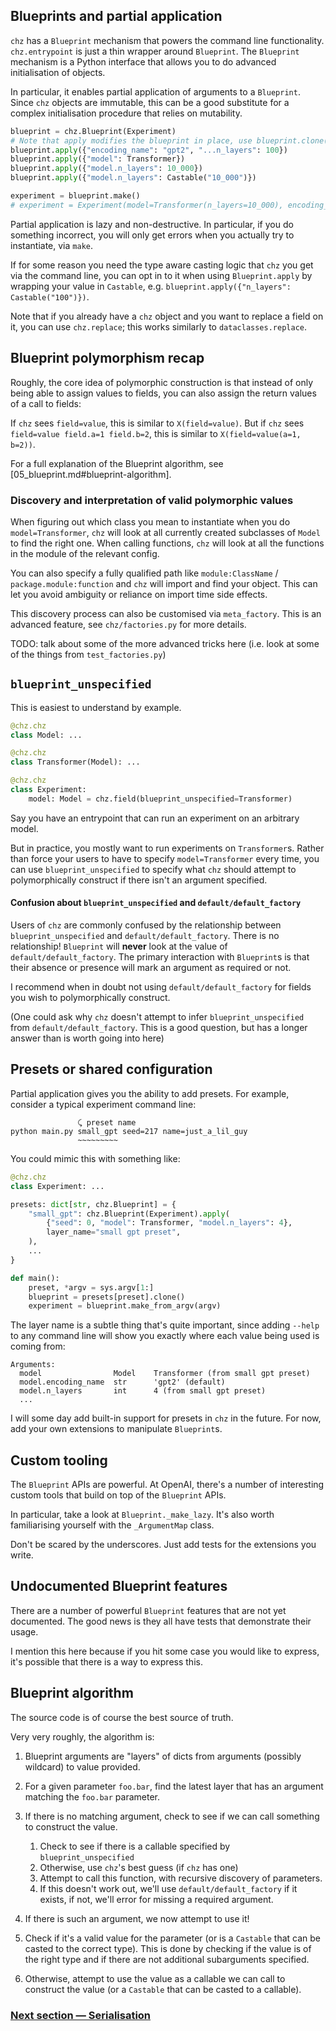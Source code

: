 ## Blueprints and partial application

`chz` has a `Blueprint` mechanism that powers the command line functionality. `chz.entrypoint` is
just a thin wrapper around `Blueprint`. The `Blueprint` mechanism is a Python interface that allows
you to do advanced initialisation of objects.

In particular, it enables partial application of arguments to a `Blueprint`. Since `chz` objects
are immutable, this can be a good substitute for a complex initialisation procedure that relies
on mutability.

```python
blueprint = chz.Blueprint(Experiment)
# Note that apply modifies the blueprint in place, use blueprint.clone() to make a copy
blueprint.apply({"encoding_name": "gpt2", "...n_layers": 100})
blueprint.apply({"model": Transformer})
blueprint.apply({"model.n_layers": 10_000})
blueprint.apply({"model.n_layers": Castable("10_000")})

experiment = blueprint.make()
# experiment = Experiment(model=Transformer(n_layers=10_000), encoding_name="gpt2")
```

Partial application is lazy and non-destructive. In particular, if you do something incorrect, you
will only get errors when you actually try to instantiate, via `make`.

If for some reason you need the type aware casting logic that `chz` you get via the command line,
you can opt in to it when using `Blueprint.apply` by wrapping your value in `Castable`, e.g.
`blueprint.apply({"n_layers": Castable("100")})`.

Note that if you already have a `chz` object and you want to replace a field on it, you can use
`chz.replace`; this works similarly to `dataclasses.replace`.

## Blueprint polymorphism recap

Roughly, the core idea of polymorphic construction is that instead of only being able to assign
values to fields, you can also assign the return values of a call to fields:

If `chz` sees `field=value`, this is similar to `X(field=value)`. But if `chz` sees
`field=value field.a=1 field.b=2`, this is similar to `X(field=value(a=1, b=2))`.

For a full explanation of the Blueprint algorithm, see [05_blueprint.md#blueprint-algorithm].

### Discovery and interpretation of valid polymorphic values

When figuring out which class you mean to instantiate when you do `model=Transformer`, `chz` will
look at all currently created subclasses of `Model` to find the right one. When calling functions,
`chz` will look at all the functions in the module of the relevant config.

You can also specify a fully qualified path like `module:ClassName` / `package.module:function`
and `chz` will import and find your object. This can let you avoid ambiguity or reliance on
import time side effects.

This discovery process can also be customised via `meta_factory`. This is an advanced feature,
see `chz/factories.py` for more details.

TODO: talk about some of the more advanced tricks here (i.e. look at some of the things from
`test_factories.py`)

## `blueprint_unspecified`

This is easiest to understand by example.

```python
@chz.chz
class Model: ...

@chz.chz
class Transformer(Model): ...

@chz.chz
class Experiment:
    model: Model = chz.field(blueprint_unspecified=Transformer)
```

Say you have an entrypoint that can run an experiment on an arbitrary model.

But in practice, you mostly want to run experiments on `Transformer`s. Rather than force your users
to have to specify `model=Transformer` every time, you can use `blueprint_unspecified` to specify
what `chz` should attempt to polymorphically construct if there isn't an argument specified.

#### Confusion about `blueprint_unspecified` and `default/default_factory`

Users of `chz` are commonly confused by the relationship between `blueprint_unspecified` and
`default/default_factory`. There is no relationship! `Blueprint` will **never** look at the value
of `default/default_factory`. The primary interaction with `Blueprint`s is that their absence or
presence will mark an argument as required or not.

I recommend when in doubt not using `default/default_factory` for fields you wish to
polymorphically construct.

(One could ask why `chz` doesn't attempt to infer `blueprint_unspecified` from
`default/default_factory`. This is a good question, but has a longer answer than is worth going
into here)

## Presets or shared configuration

Partial application gives you the ability to add presets.
For example, consider a typical experiment command line:
```
               ⤹ preset name
python main.py small_gpt seed=217 name=just_a_lil_guy
               ~~~~~~~~~
```

You could mimic this with something like:

```python
@chz.chz
class Experiment: ...

presets: dict[str, chz.Blueprint] = {
    "small_gpt": chz.Blueprint(Experiment).apply(
        {"seed": 0, "model": Transformer, "model.n_layers": 4},
        layer_name="small gpt preset",
    ),
    ...
}

def main():
    preset, *argv = sys.argv[1:]
    blueprint = presets[preset].clone()
    experiment = blueprint.make_from_argv(argv)
```

The layer name is a subtle thing that's quite important, since adding `--help` to any command line
will show you exactly where each value being used is coming from:
```
Arguments:
  model                Model    Transformer (from small gpt preset)
  model.encoding_name  str      'gpt2' (default)
  model.n_layers       int      4 (from small gpt preset)
  ...
```

I will some day add built-in support for presets in `chz` in the future.
For now, add your own extensions to manipulate `Blueprint`s.

## Custom tooling

The `Blueprint` APIs are powerful. At OpenAI, there's a number of interesting custom tools
that build on top of the `Blueprint` APIs.

In particular, take a look at `Blueprint._make_lazy`. It's also worth familiarising yourself with
the `_ArgumentMap` class.

Don't be scared by the underscores. Just add tests for the extensions you write.

## Undocumented Blueprint features

There are a number of powerful `Blueprint` features that are not yet documented.
The good news is they all have tests that demonstrate their usage.

I mention this here because if you hit some case you would like to express, it's possible that
there is a way to express this.

## Blueprint algorithm

The source code is of course the best source of truth.

Very very roughly, the algorithm is:

1. Blueprint arguments are "layers" of dicts from arguments (possibly wildcard) to value provided.
2. For a given parameter `foo.bar`, find the latest layer that has an argument matching
   the `foo.bar` parameter.
3. If there is no matching argument, check to see if we can call something to construct the value.

    1. Check to see if there is a callable specified by `blueprint_unspecified`
    2. Otherwise, use `chz`'s best guess (if `chz` has one)
    3. Attempt to call this function, with recursive discovery of parameters.
    4. If this doesn't work out, we'll use `default/default_factory` if it exists, if not, we'll
       error for missing a required argument.

4. If there is such an argument, we now attempt to use it!
5. Check if it's a valid value for the parameter (or is a `Castable` that can be casted to the
   correct type). This is done by checking if the value is of the right type and if there are not
   additional subarguments specified.
6. Otherwise, attempt to use the value as a callable we can call to construct the value (or a
   `Castable` that can be casted to a callable).

### [Next section — Serialisation](./06_serialisation.md)
